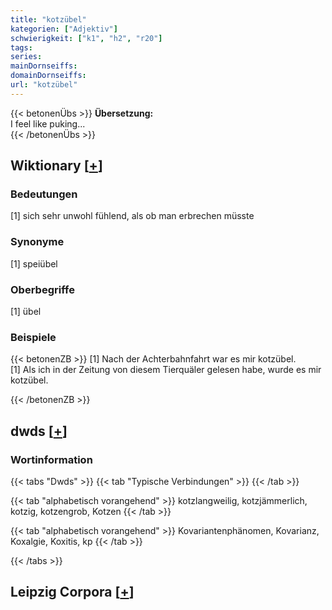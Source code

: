 ```yaml
---
title: "kotzübel"
kategorien: ["Adjektiv"]
schwierigkeit: ["k1", "h2", "r20"]
tags:
series:
mainDornseiffs:
domainDornseiffs:
url: "kotzübel"
---
```


{{< betonenÜbs >}}
**Übersetzung:**  
I feel like puking...  
{{< /betonenÜbs >}}

## Wiktionary [[+](https://de.wiktionary.org/wiki/kotzübel)]

### Bedeutungen
[1] sich sehr unwohl fühlend, als ob man erbrechen müsste  

### Synonyme
[1] speiübel  

### Oberbegriffe
[1] übel  

### Beispiele
{{< betonenZB >}}
[1] Nach der Achterbahnfahrt war es mir kotzübel.  
[1] Als ich in der Zeitung von diesem Tierquäler gelesen habe, wurde es mir kotzübel.  

{{< /betonenZB >}}


## dwds [[+](https://www.dwds.de/wb/kotzübel)]

### Wortinformation
{{< tabs "Dwds" >}}
{{< tab "Typische Verbindungen" >}}
{{< /tab >}}

{{< tab "alphabetisch vorangehend" >}}
kotzlangweilig, kotzjämmerlich, kotzig, kotzengrob, Kotzen
{{< /tab >}}

{{< tab "alphabetisch vorangehend" >}}
Kovariantenphänomen, Kovarianz, Koxalgie, Koxitis, kp
{{< /tab >}}

{{< /tabs >}}

## Leipzig Corpora [[+](https://corpora.uni-leipzig.de/en/res?word=kotzübel&corpusId=deu_newscrawl-public_2018)]

